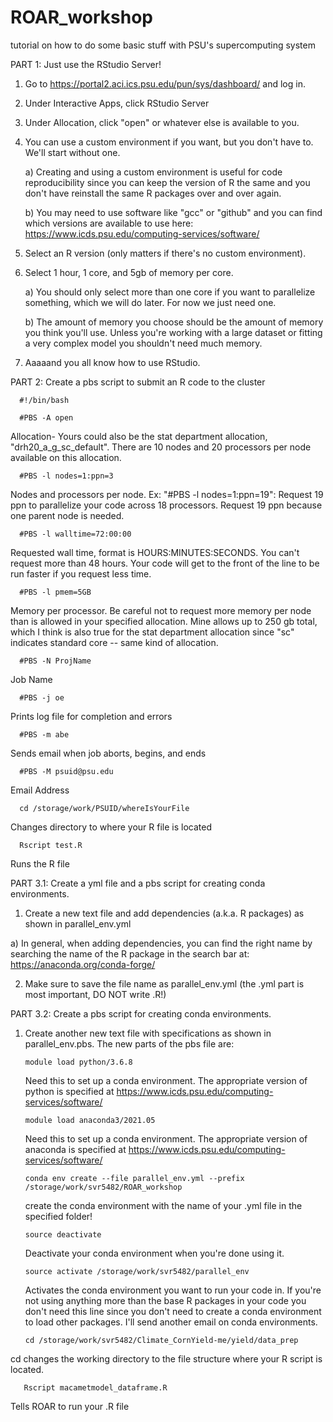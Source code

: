 # ROAR_workshop
tutorial on how to do some basic stuff with PSU's supercomputing system


PART 1: Just use the RStudio Server!

1. Go to https://portal2.aci.ics.psu.edu/pun/sys/dashboard/ and log in.

2. Under Interactive Apps, click RStudio Server

3. Under Allocation, click "open" or whatever else is available to you.

4. You can use a custom environment if you want, but you don't have to. We'll start without one.

   a) Creating and using a custom environment is useful for code reproducibility since you can keep the version of R the same and you don't have reinstall the same R packages over and over again.
   
   b) You may need to use software like "gcc" or "github" and you can find which versions are available to use here: https://www.icds.psu.edu/computing-services/software/

5. Select an R version (only matters if there's no custom environment).

6. Select 1 hour, 1 core, and 5gb of memory per core.

   a) You should only select more than one core if you want to parallelize something, which we will do later. For now we just need one.
   
   b) The amount of memory you choose should be the amount of memory you think you'll use. Unless you're working with a large dataset or fitting a very complex model you shouldn't need much memory.

7. Aaaaand you all know how to use RStudio.

PART 2: Create a pbs script to submit an R code to the cluster

      #!/bin/bash
   
      #PBS -A open   
   Allocation- Yours could also be the stat department allocation, "drh20_a_g_sc_default". There are 10 nodes and 20 processors per node available on this allocation. 
   
      #PBS -l nodes=1:ppn=3 
   Nodes and processors per node. Ex: "#PBS -l nodes=1:ppn=19": Request 19 ppn to parallelize your code across 18 processors. Request 19 ppn because one parent node is needed.
   
      #PBS -l walltime=72:00:00 
      
   Requested wall time, format is HOURS:MINUTES:SECONDS. You can't request more than 48 hours. Your code will get to the front of the line to be run faster if you request less time.
   
      #PBS -l pmem=5GB 
   Memory per processor. Be careful not to request more memory per node than is allowed in your specified allocation. Mine allows up to 250 gb total, which I think is also true for the stat department allocation since "sc" indicates standard core -- same kind of allocation. 

      #PBS -N ProjName 
      
   Job Name
   
      #PBS -j oe 
  
   Prints log file for completion and errors
   
      #PBS -m abe
 
  Sends email when job aborts, begins, and ends
   
      #PBS -M psuid@psu.edu 
 
 Email Address
   
      cd /storage/work/PSUID/whereIsYourFile 
 
  Changes directory to where your R file is located
   
      Rscript test.R 
      
  Runs the R file


PART 3.1: Create a yml file and a pbs script for creating conda environments.

1. Create a new text file and add dependencies (a.k.a. R packages) as shown in parallel_env.yml
   
  a) In general, when adding dependencies, you can find the right name by searching the name of the R package in the search bar at: https://anaconda.org/conda-forge/

2. Make sure to save the file name as parallel_env.yml (the .yml part is most important, DO NOT write .R!)


PART 3.2: Create a pbs script for creating conda environments.

1. Create another new text file with specifications as shown in parallel_env.pbs. The new parts of the pbs file are: 
   
       module load python/3.6.8
   
   Need this to set up a conda environment. The appropriate version of python is specified at https://www.icds.psu.edu/computing-services/software/
   
       module load anaconda3/2021.05
   
   Need this to set up a conda environment. The appropriate version of anaconda is specified at https://www.icds.psu.edu/computing-services/software/
   
       conda env create --file parallel_env.yml --prefix /storage/work/svr5482/ROAR_workshop
   
   create the conda environment with the name of your .yml file in the specified folder!
   
       source deactivate
      
   Deactivate your conda environment when you're done using it.

       source activate /storage/work/svr5482/parallel_env 
   
   Activates the conda environment you want to run your code in. If you're not using anything more than the base R packages in your code you don't need this line since you don't need to create a conda environment to load other packages. I'll send another email on conda environments.

       cd /storage/work/svr5482/Climate_CornYield-me/yield/data_prep
cd changes the working directory to the file structure where your R script is located.

       Rscript macametmodel_dataframe.R

Tells ROAR to run your .R file
